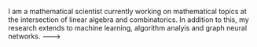 I am a mathematical scientist currently working on mathematical topics at the intersection of  linear algebra and combinatorics. In addition to this, my research extends to machine learning,
algorithm analyis and graph neural networks.
--->
